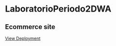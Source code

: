 # LaboratorioPeriodo2DWA

## Ecommerce site

[View Deployment](https://juliocanizalez.github.io/LaboratorioPeriodo2DWA/)
